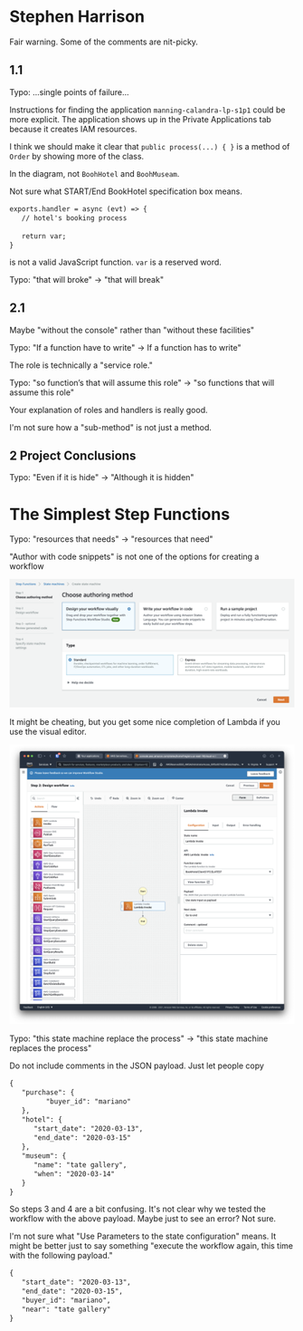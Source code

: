 # Stephen Harrison

Fair warning. Some of the comments are nit-picky.

## 1.1

Typo: ...single points of failure...

Instructions for finding the application `manning-calandra-lp-s1p1` could be more explicit. The application shows up in the Private Applications tab because it creates IAM resources.

I think we should make it clear that `public process(...) { }` is a method of `Order` by showing more of the class.

In the diagram, not `BoohHotel` and `BoohMuseam`.

Not sure what START/End BookHotel specification box means.

```
exports.handler = async (evt) => {
   // hotel's booking process

   return var;
}
```

is not a valid JavaScript function. `var` is a reserved word.

Typo: "that will broke" -> "that will break"

## 2.1

Maybe "without the console" rather than "without these facilities"

Typo: "If a function have to write" -> If a function has to write"

The role is technically a "service role."

Typo: "so function’s that will assume this role" -> "so functions that will assume this role"

Your explanation of roles and handlers is really good.

I'm not sure how a "sub-method" is not just a method.

## 2 Project Conclusions

Typo: "Even if it is hide" -> "Although it is hidden"

# The Simplest Step Functions

Typo: "resources that needs" -> "resources that need"

"Author with code snippets" is not one of the options for creating a workflow

![](images/Screen%20Shot%202021-07-08%20at%2020.36.29.png)

It might be cheating, but you get some nice completion of Lambda if you use the visual editor.

![](images/Screen%20Shot%202021-07-08%20at%2020.40.11.png)

Typo: "this state machine replace the process" -> "this state machine replaces the process"

Do not include comments in the JSON payload. Just let people copy

```
{
   "purchase": {
         "buyer_id": "mariano"
   },
   "hotel": {
      "start_date": "2020-03-13",
      "end_date": "2020-03-15"
   },
   "museum": {
      "name": "tate gallery",
      "when": "2020-03-14"
   }
}
```

So steps 3 and 4 are a bit confusing. It's not clear why we tested the workflow with the above payload. Maybe just to see an error? Not sure.

I'm not sure what "Use Parameters to the state configuration" means. It might be better just to say something "execute the workflow again, this time with the following payload."

```
{
   "start_date": "2020-03-13",
   "end_date": "2020-03-15",
   "buyer_id": "mariano",
   "near": "tate gallery"
}
```
